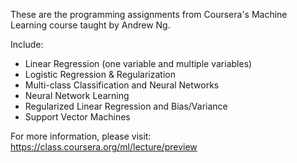 These are the programming assignments from Coursera's Machine Learning course taught by Andrew Ng.

Include:
- Linear Regression (one variable and multiple variables)
- Logistic Regression & Regularization
- Multi-class Classification and Neural Networks
- Neural Network Learning
- Regularized Linear Regression and Bias/Variance
- Support Vector Machines



For more information, please visit:
https://class.coursera.org/ml/lecture/preview
